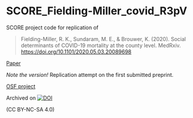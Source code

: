 # SCORE_Fielding-Miller_covid_R3pV

SCORE project code for replication of 

> Fielding-Miller, R. K., Sundaram, M. E., & Brouwer, K. (2020). Social determinants of COVID-19 mortality at the county level. MedRxiv. https://doi.org/10.1101/2020.05.03.20089698


[Paper](https://www.medrxiv.org/content/10.1101/2020.05.03.20089698v1?versioned=true)

*Note the version!* Replication attempt on the first submitted preprint.

[OSF project](https://osf.io/w7gdb/)

Archived on [![DOI](https://zenodo.org/badge/294673999.svg)](https://zenodo.org/badge/latestdoi/294673999)

(CC BY-NC-SA 4.0)